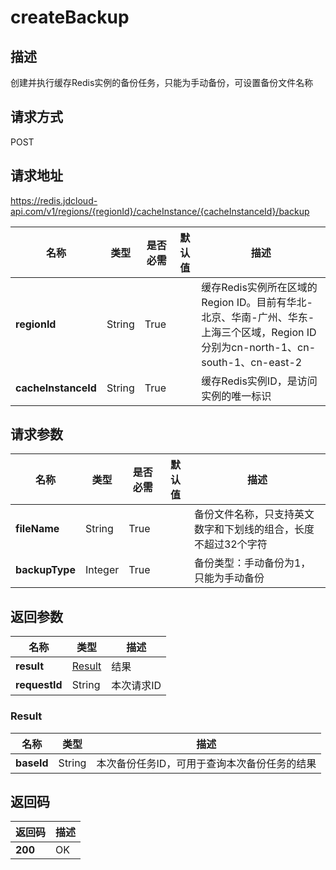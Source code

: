 # createBackup


## 描述
创建并执行缓存Redis实例的备份任务，只能为手动备份，可设置备份文件名称

## 请求方式
POST

## 请求地址
https://redis.jdcloud-api.com/v1/regions/{regionId}/cacheInstance/{cacheInstanceId}/backup

|名称|类型|是否必需|默认值|描述|
|---|---|---|---|---|
|**regionId**|String|True| |缓存Redis实例所在区域的Region ID。目前有华北-北京、华南-广州、华东-上海三个区域，Region ID分别为cn-north-1、cn-south-1、cn-east-2|
|**cacheInstanceId**|String|True| |缓存Redis实例ID，是访问实例的唯一标识|

## 请求参数
|名称|类型|是否必需|默认值|描述|
|---|---|---|---|---|
|**fileName**|String|True| |备份文件名称，只支持英文数字和下划线的组合，长度不超过32个字符|
|**backupType**|Integer|True| |备份类型：手动备份为1，只能为手动备份|


## 返回参数
|名称|类型|描述|
|---|---|---|
|**result**|[Result](user-content-createbackup#result)|结果|
|**requestId**|String|本次请求ID|

### <div id="result">Result</div>
|名称|类型|描述|
|---|---|---|
|**baseId**|String|本次备份任务ID，可用于查询本次备份任务的结果|

## 返回码
|返回码|描述|
|---|---|
|**200**|OK|
